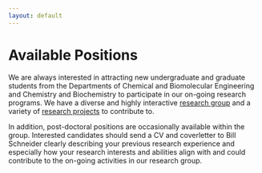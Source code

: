 ```yaml
---
layout: default
---
```

# Available Positions
We are always interested in attracting new undergraduate and graduate students from the Departments of Chemical and Biomolecular Engineering and Chemistry and Biochemistry to participate in our on-going research programs. We have a diverse and highly interactive [research group](/pages/group/current_lab_members) and a variety of [research projects](/pages/research) to contribute to.

In addition, post-doctoral positions are occasionally available within the group. Interested candidates should send a CV and coverletter to Bill Schneider clearly describing your previous research experience and especially how your research interests and abilities align with and could contribute to the on-going activities in our research group.

